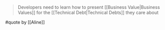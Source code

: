 > Developers need to learn how to present [[Business Value|Business Values]] for the [[Technical Debt|Technical Debts]] they care about

#quote by [[Aline]]
